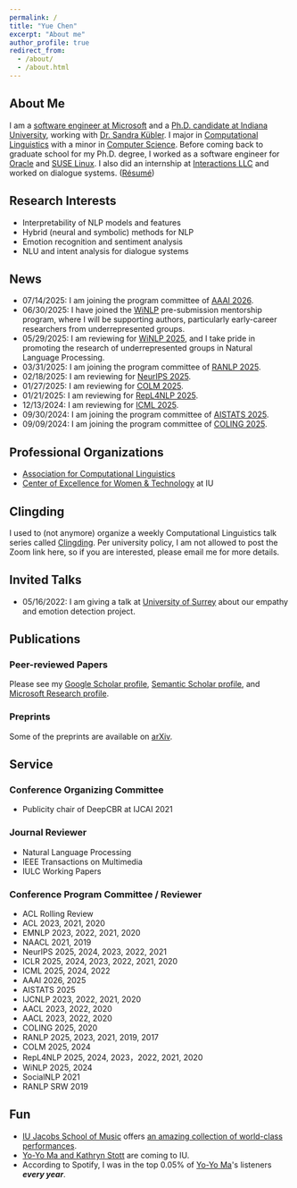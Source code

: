 ```yaml
---
permalink: /
title: "Yue Chen"
excerpt: "About me"
author_profile: true
redirect_from: 
  - /about/
  - /about.html
---
```



## About Me

I am a [software engineer at Microsoft](https://www.microsoft.com/en-us/research/people/chenyue/) and a [Ph.D. candidate at Indiana University](https://linguistics.indiana.edu/about/graduate-students/index.html), working with [Dr. Sandra Kübler](https://cl.indiana.edu/~skuebler/). I major in [Computational Linguistics](https://cl.indiana.edu) with a minor in [Computer Science](https://cs.indiana.edu). Before coming back to graduate school for my Ph.D. degree, I worked as a software engineer for [Oracle](https://www.oracle.com) and [SUSE Linux](https://www.suse.com). I also did an internship at [Interactions LLC](https://www.interactions.com/ai-technology/) and worked on dialogue systems. ([Résumé](https://chenyueg.github.io/files/yue_chen_resume_public.pdf))

## Research Interests

- Interpretability of NLP models and features
- Hybrid (neural and symbolic) methods for NLP
- Emotion recognition and sentiment analysis
- NLU and intent analysis for dialogue systems

## News

- 07/14/2025: I am joining the program committee of [AAAI 2026](https://aaai.org/conference/aaai/aaai-26/).
- 06/30/2025: I have joined the [WiNLP](https://www.winlp.org/) pre-submission mentorship program, where I will be supporting authors, particularly early-career researchers from underrepresented groups.
- 05/29/2025: I am reviewing for [WiNLP 2025](https://www.winlp.org/), and I take pride in promoting the research of underrepresented groups in Natural Language Processing.
- 03/31/2025: I am joining the program committee of [RANLP 2025](http://ranlp.org/ranlp2025/).
- 02/18/2025: I am reviewing for [NeurIPS 2025](https://neurips.cc/).
- 01/27/2025: I am reviewing for [COLM 2025](https://colmweb.org/).
- 01/21/2025: I am reviewing for [RepL4NLP 2025](https://sites.google.com/view/repl4nlp2025).
- 12/13/2024: I am reviewing for [ICML 2025](https://icml.cc/).
- 09/30/2024: I am joining the program committee of [AISTATS 2025](https://aistats.org/).
- 09/09/2024: I am joining the program committee of [COLING 2025](https://coling2025.org/).

## Professional Organizations

- [Association for Computational Linguistics](https://www.aclweb.org)
- [Center of Excellence for Women & Technology](https://womenandtech.indiana.edu/) at IU

## Clingding

I used to (not anymore) organize a weekly Computational Linguistics talk series called [Clingding](https://cl.indiana.edu/clingding.html). Per university policy, I am not allowed to post the Zoom link here, so if you are interested, please email me for more details.

## Invited Talks

- 05/16/2022: I am giving a talk at [University of Surrey](https://www.surrey.ac.uk/) about our empathy and emotion detection project.

## Publications

### Peer-reviewed Papers

Please see my [Google Scholar profile](https://scholar.google.com/citations?user=_s9di4AAAAAJ&hl=en), [Semantic Scholar profile](https://www.semanticscholar.org/author/Yue-Chen/1990636), and [Microsoft Research profile](https://www.microsoft.com/en-us/research/people/chenyue/).

### Preprints

Some of the preprints are available on [arXiv](https://arxiv.org/a/chen_y_11.html). 

## Service

### Conference Organizing Committee

- Publicity chair of DeepCBR at IJCAI 2021

### Journal Reviewer

- Natural Language Processing
- IEEE Transactions on Multimedia
- IULC Working Papers

### Conference Program Committee / Reviewer

- ACL Rolling Review 
- ACL 2023, 2021, 2020
- EMNLP 2023, 2022, 2021, 2020
- NAACL 2021, 2019
- NeurIPS 2025, 2024, 2023, 2022, 2021
- ICLR 2025, 2024, 2023, 2022, 2021, 2020
- ICML 2025, 2024, 2022
- AAAI 2026, 2025
- AISTATS 2025
- IJCNLP 2023, 2022, 2021, 2020
- AACL 2023, 2022, 2020
- AACL 2023, 2022, 2020
- COLING 2025, 2020
- RANLP 2025, 2023, 2021, 2019, 2017
- COLM 2025, 2024
- RepL4NLP 2025, 2024, 2023，2022, 2021, 2020
- WiNLP 2025, 2024
- SocialNLP 2021
- RANLP SRW 2019

## Fun

- [IU Jacobs School of Music](https://music.indiana.edu) offers [an amazing collection of world-class performances](https://events.iu.edu/musiciub/).
- [Yo-Yo Ma and Kathryn Stott](https://www.iuauditorium.com/events/detail/yo-yo-ma-2022) are coming to IU. 
- According to Spotify, I was in the top 0.05% of [Yo-Yo Ma](https://www.yo-yoma.com)'s listeners ***every year***.

